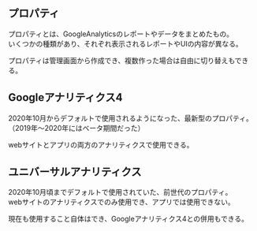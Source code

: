 ## プロパティ
プロパティとは、GoogleAnalyticsのレポートやデータをまとめたもの。  
いくつかの種類があり、それぞれ表示されるレポートやUIの内容が異なる。

プロパティは管理画面から作成でき、複数作った場合は自由に切り替えもできる。

## Googleアナリティクス4
2020年10月からデフォルトで使用されるようになった、最新型のプロパティ。  
（2019年〜2020年にはベータ期間だった）

webサイトとアプリの両方のアナリティクスで使用できる。

## ユニバーサルアナリティクス
2020年10月頃までデフォルトで使用されていた、前世代のプロパティ。  
webサイトのアナリティクスでのみ使用でき、アプリでは使用できない。

現在も使用すること自体はでき、Googleアナリティクス4との併用もできる。